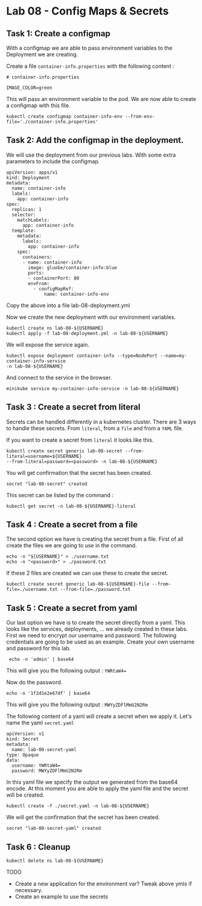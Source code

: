 # Lab 08 - Config Maps & Secrets

## Task 1: Create a configmap

With a configmap we are able to pass environment variables to the Deployment we
are creating.

Create a file `container-info.properties` with the following content :

```
# container-info.properties

IMAGE_COLOR=green
```

This will pass an environment variable to the pod. We are now able to create
a configmap with this file.

```
kubectl create configmap container-info-env --from-env-file='./container-info.properties'
```

## Task 2: Add the configmap in the deployment.

We will use the deployment from our previous labs. With some extra parameters
to include the configmap.

```
apiVersion: apps/v1
kind: Deployment
metadata:
  name: container-info
  labels:
    app: container-info
spec:
  replicas: 1
  selector:
    matchLabels:
      app: container-info
  template:
    metadata:
      labels:
        app: container-info
    spec:
      containers:
      - name: container-info
        image: gluobe/container-info:blue
        ports:
        - containerPort: 80
        envFrom:
          - configMapRef:
              name: container-info-env
```     
Copy the above into a file lab-08-deployment.yml

Now we create the new deployment with our environment variables.

```
kubectl create ns lab-08-${USERNAME}
kubectl apply -f lab-08-deployment.yml -n lab-08-${USERNAME}
```

We will expose the service again.

```
kubectl expose deployment container-info --type=NodePort --name=my-container-info-service
-n lab-08-${USERNAME}
```

And connect to the service in the browser.

```
minikube service my-container-info-service -n lab-08-${USERNAME}
```

## Task 3 : Create a secret from literal

Secrets can be handled differently in a kubernetes cluster. There are 3 ways to
handle these secrets. From `literal`, from a `file` and from a `YAML` file.

If you want to create a secret from `literal` it looks like this.

```
kubectl create secret generic lab-08-secret --from-literal=username=${USERNAME}
--from-literal=password=<password> -n lab-08-${USERNAME}
```

You will get confirmation that the secret has been created.

```
secret "lab-08-secret" created
```

This secret can be listed by the command :

```
kubectl get secret -n lab-08-${USERNAME}-literal
```

## Task 4 : Create a secret from a file

The second option we have is creating the secret from a file. First of all create
the files we are going to use in the command.

```
echo -n "${USERNAME}" > ./username.txt
echo -n "<password>" > ./password.txt
```  

If these 2 files are created we can use these to create the secret.

```
kubectl create secret generic lab-08-${USERNAME}-file --from-file=./username.txt --from-file=./password.txt
```

## Task 5 : Create a secret from yaml

Our last option we have is to create the secret directly from a yaml. This looks
like the services, deployments, ... we already created in these labs. First we need
to encrypt our username and password. The following credentials are going to be used
as an example. Create your own username and password for this lab.

```
 echo -n 'admin' | base64
```

This will give you the following output : `YWRtaW4=`

Now do the password.

```
echo -n '1f2d1e2e67df' | base64
```

This will give you the following output : `MWYyZDFlMmU2N2Rm`

The following
content of a yaml will create a secret when we apply it. Let's name the yaml
`secret.yaml`

```
apiVersion: v1
kind: Secret
metadata:
  name: lab-08-secret-yaml
type: Opaque
data:
  username: YWRtaW4=
  password: MWYyZDFlMmU2N2Rm
```

In this yaml file we specify the output we generated from the base64 encode. At
this moment you are able to apply the yaml file and the secret will be created.

```
kubectl create -f ./secret.yaml -n lab-08-${USERNAME}
```

We will get the confirmation that the secret has been created.

```
secret "lab-08-secret-yaml" created
```

## Task 6 : Cleanup

```
kubectl delete ns lab-08-${USERNAME}
```
TODO
- Create a new application for the environment var? Tweak above ymls if necessary.
- Create an example to use the secrets 
